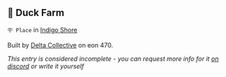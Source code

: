 ## 🦆 Duck Farm

`🪧 Place` in [Indigo Shore](<https://zeithalt.github.io/r/indigo_shore.html>)

Built by [Delta Collective](<https://zeithalt.github.io/r/delta_collective.html>) on eon 470.

_This entry is considered incomplete - you can request more info for it [on discord](<https://discord.com/channels/562910943848169472/1173922660489633802>) or write it yourself_

<!---
keywords: dc, indigo shore
aliases: 
-->